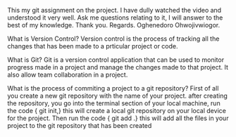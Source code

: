 This my git assignment on the project. 
I have dully watched the video and understood it very well.
Ask me questions relating to it, I will answer to the best of my knowledge.
Thank you. Regards.
Oghenedoro Ohwojivwiogor.

What is Version Control?
    Version control is the process of tracking all the changes that has been made to a prticular project or code.

What is Git?
    Git is a version control application that can be used to monitor progress made in a project and manage the changes made to that project. It also allow team collaboration in a project.

What is the process of commiting a project to a git repository?
    First of all you create a new git repository with the name of your project.
    after creating the repository, 
    you go into the terminal section of your local machine,
    run the code { git init,} this will create a local git repository on your local device for the project.
    Then run the code { git add .} this will add all the files in your project to the git repository that has been created  
